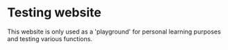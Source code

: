 # Testing website
This website is only used as a 'playground' for personal learning purposes and testing various functions.

